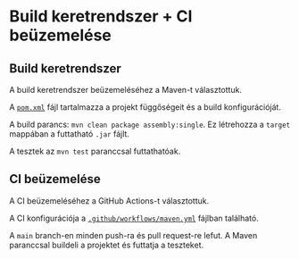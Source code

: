 # Build keretrendszer + CI beüzemelése

## Build keretrendszer

A build keretrendszer beüzemeléséhez a Maven-t választottuk.

A [`pom.xml`](../pom.xml) fájl tartalmazza a projekt függőségeit és a build konfigurációját.

A build parancs: `mvn clean package assembly:single`. Ez létrehozza a `target` mappában a futtatható `.jar` fájlt.

A tesztek az `mvn test` paranccsal futtathatóak.

## CI beüzemelése

A CI beüzemeléséhez a GitHub Actions-t választottuk.

A CI konfigurációja a [`.github/workflows/maven.yml`](../.github/workflows/maven.yml) fájlban található.

A `main` branch-en minden push-ra és pull request-re lefut. A Maven paranccsal buildeli a projektet és futtatja a teszteket.